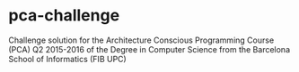 # pca-challenge
Challenge solution for the Architecture Conscious Programming Course (PCA) Q2 2015-2016 of the Degree in Computer Science from the Barcelona School of Informatics (FIB UPC) 
